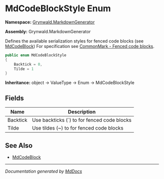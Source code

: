 # MdCodeBlockStyle Enum

**Namespace:** [Grynwald.MarkdownGenerator](../index.md)

**Assembly:** Grynwald.MarkdownGenerator

Defines the available serialization styles for fenced code blocks (see [MdCodeBlock](../MdCodeBlock/index.md)) For specification see [CommonMark \- Fenced code blocks](https://spec.commonmark.org/0.28/#fenced-code-blocks).

```csharp
public enum MdCodeBlockStyle
{
    Backtick = 0,
    Tilde = 1
}
```

**Inheritance:** object → ValueType → Enum → MdCodeBlockStyle

## Fields

| Name     | Description                                  |
| -------- | -------------------------------------------- |
| Backtick | Use backticks (\`) to for fenced code blocks |
| Tilde    | Use tildes (\~) to for fenced code blocks    |

## See Also

- [MdCodeBlock](../MdCodeBlock/index.md)

___

*Documentation generated by [MdDocs](https://github.com/ap0llo/mddocs)*
